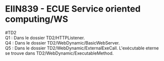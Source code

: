 # EIIN839 - ECUE Service oriented computing/WS  
  
#TD2  
Q1 : Dans le dossier TD2/HTTPListener.  
Q4 : Dans le dossier TD2/WebDynamic/BasicWebServer.  
Q5 : Dans le dossier TD2/WebDynamic/ExternalExeCall. L'exécutable eterne se trouve dans TD2/WebDynamic/ExecutableMethod.  
